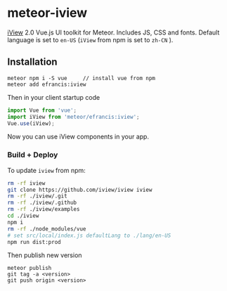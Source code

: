 # meteor-iview

[iView](https://www.iviewui.com/) 2.0 Vue.js UI toolkit for Meteor. Includes JS, CSS and fonts. Default language is set to `en-US` (`iView` from npm is set to `zh-CN` ).

## Installation

```
meteor npm i -S vue     // install vue from npm
meteor add efrancis:iview
```

Then in your client startup code

```js
import Vue from 'vue';
import iView from 'meteor/efrancis:iview';
Vue.use(iView);
```

Now you can use iView components in your app.

### Build + Deploy

To update `iview` from npm:

```bash
rm -rf iview
git clone https://github.com/iview/iview iview
rm -rf ./iview/.git
rm -rf ./iview/.github
rm -rf ./iview/examples
cd ./iview
npm i
rm -rf ./node_modules/vue
# set src/local/index.js defaultLang to ./lang/en-US
npm run dist:prod
```

Then publish new version

```
meteor publish
git tag -a <version>
git push origin <version>
```